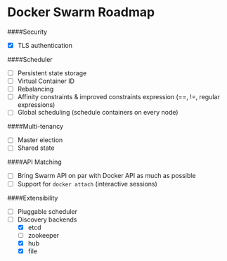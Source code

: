 Docker Swarm Roadmap
=====================

####Security
* [x] TLS authentication

####Scheduler
* [ ] Persistent state storage
* [ ] Virtual Container ID
* [ ] Rebalancing
* [ ] Affinity constraints & improved constraints expression (==, !=, regular expressions)
* [ ] Global scheduling (schedule containers on every node)

####Multi-tenancy
* [ ] Master election
* [ ] Shared state

####API Matching
* [ ] Bring Swarm API on par with Docker API as much as possible
* [ ] Support for `docker attach` (interactive sessions)

####Extensibility
* [ ] Pluggable scheduler
* [ ] Discovery backends
  * [x]    etcd
  * [ ]    zookeeper
  * [x]    hub 
  * [x]    file
